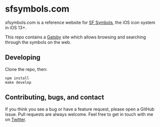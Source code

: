 # sfsymbols.com
sfsymbols.com is a reference website for [SF Symbols](https://developer.apple.com/design/human-interface-guidelines/sf-symbols/overview/), the iOS icon system in iOS 13+.

This repo contains a [Gatsby](https://www.gatsbyjs.org/) site which allows browsing and searching through the symbols on the web.

## Developing
Clone the repo, then:

```
npm install
make develop
```

## Contributing, bugs, and contact
If you think you see a bug or have a feature request, please open a GitHub issue. Pull requests are always welcome. Feel free to get in touch with me on [Twitter](https://twitter.com/noahsark769).
